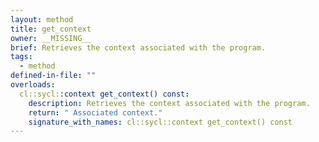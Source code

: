 ```yaml
---
layout: method
title: get_context
owner: __MISSING__
brief: Retrieves the context associated with the program.
tags:
  - method
defined-in-file: ""
overloads:
  cl::sycl::context get_context() const:
    description: Retrieves the context associated with the program.
    return: " Associated context."
    signature_with_names: cl::sycl::context get_context() const
---
```

